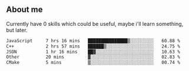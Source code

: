 ## About me
Currently have 0 skills which could be useful, maybe i'll learn something, but later.

<!--START_SECTION:waka-->

```txt
JavaScript     7 hrs 16 mins   ███████████████▒░░░░░░░░░   60.88 %
C++            2 hrs 57 mins   ██████▒░░░░░░░░░░░░░░░░░░   24.75 %
JSON           1 hr 16 mins    ██▓░░░░░░░░░░░░░░░░░░░░░░   10.63 %
Other          20 mins         ▓░░░░░░░░░░░░░░░░░░░░░░░░   02.83 %
CMake          5 mins          ▒░░░░░░░░░░░░░░░░░░░░░░░░   00.74 %
```

<!--END_SECTION:waka-->
